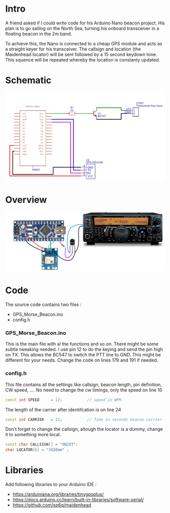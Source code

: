 # Intro
A friend asked if I could write code for his Arduino Nano beacon project. His plan is to go sailing on the North Sea, turning his onboard transceiver in a floating beacon in the 2m band.

To achieve this, the Nano is connected to a cheap GPS module and acts as a straight keyer for his transceiver. The callsign and location (the Maidenhead locator) will be sent followed by a 15 second keydown tone.
This squence will be repeated whereby the location is constanty updated.

# Schematic
![Schematic](images/schematic.jpg)

# Overview
![Overview](images/overview.png)

# Code
The source code contains two files :
- GPS_Morse_Beacon.ino
- config.h
### GPS_Morse_Beacon.ino
This is the main file with al the functions and so on. There might be some subtle tweaking needed.
I use pin 12 to do the keying and send the pin high on TX. This allows the BC547 to switch the PTT line to GND.
This might be different for your needs.
Change the code on lines 179 and 191 if needed.

### config.h
This file contains all the settings like callsign, beacon length, pin definition, CW speed, ....
No need to change the cw timings, only the speed on line 10
```C++
const int SPEED     = 12;           // speed in WPM.
```


The length of the carrier after identifcation is on line 24 
```C++
const int CARRIER   = 15;           // Time in seconds beacon carrier
```


Don't forget to change the callsign, altough the locator is a dummy, change it to something more local.
```C++
const char CALLSIGN[] = "ON2OT";
char LOCATOR[6] = "JO20mm" ;
```

# Libraries
Add following libraries to your Arduino IDE  :
- https://arduiniana.org/libraries/tinygpsplus/
- https://docs.arduino.cc/learn/built-in-libraries/software-serial/
- https://github.com/sp6q/maidenhead

  
